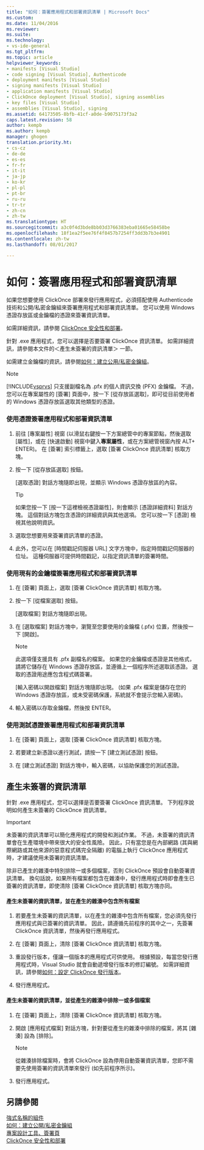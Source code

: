```yaml
---
title: "如何：簽署應用程式和部署資訊清單 | Microsoft Docs"
ms.custom: 
ms.date: 11/04/2016
ms.reviewer: 
ms.suite: 
ms.technology:
- vs-ide-general
ms.tgt_pltfrm: 
ms.topic: article
helpviewer_keywords:
- manifests [Visual Studio]
- code signing [Visual Studio], Authenticode
- deployment manifests [Visual Studio]
- signing manifests [Visual Studio]
- application manifests [Visual Studio]
- ClickOnce deployment [Visual Studio], signing assemblies
- key files [Visual Studio]
- assemblies [Visual Studio], signing
ms.assetid: 64173505-8bfb-41cf-a0de-b9075173f3a2
caps.latest.revision: 58
author: kempb
ms.author: kempb
manager: ghogen
translation.priority.ht:
- cs-cz
- de-de
- es-es
- fr-fr
- it-it
- ja-jp
- ko-kr
- pl-pl
- pt-br
- ru-ru
- tr-tr
- zh-cn
- zh-tw
ms.translationtype: HT
ms.sourcegitcommit: a3c0f4d3bde8bb03d3766383eba01665e58458be
ms.openlocfilehash: 18f1ea2f5ee76f4f8457b7254ff3dd3b7b3e4901
ms.contentlocale: zh-tw
ms.lasthandoff: 08/01/2017

---
```

# <a name="how-to-sign-application-and-deployment-manifests"></a>如何：簽署應用程式和部署資訊清單
如果您想要使用 ClickOnce 部署來發行應用程式，必須搭配使用 Authenticode 技術和公開/私密金鑰組來簽署應用程式和部署資訊清單。 您可以使用 Windows 憑證存放區或金鑰檔的憑證來簽署資訊清單。  
  
 如需詳細資訊，請參閱 [ClickOnce 安全性和部署](../deployment/clickonce-security-and-deployment.md)。  
  
 針對 .exe 應用程式，您可以選擇是否要簽署 ClickOnce 資訊清單。 如需詳細資訊，請參閱本文件的＜產生未簽署的資訊清單＞ 一節。  
  
 如需建立金鑰檔的資訊，請參閱[如何：建立公用/私密金鑰組](/dotnet/framework/app-domains/how-to-create-a-public-private-key-pair)。  
  
> [!NOTE]
>  [!INCLUDE[vsprvs](../code-quality/includes/vsprvs_md.md)] 只支援副檔名為 .pfx 的個人資訊交換 (PFX) 金鑰檔。 不過，您可以在專案屬性的 [簽署] 頁面中，按一下 [從存放區選取]，即可從目前使用者的 Windows 憑證存放區選取其他類型的憑證。  
  
### <a name="to-sign-application-and-deployment-manifests-using-a-certificate"></a>使用憑證簽署應用程式和部署資訊清單  
  
1.  前往 [專案屬性] 視窗 (以滑鼠右鍵按一下方案總管中的專案節點，然後選取 [屬性]，或在 [快速啟動] 視窗中鍵入**專案屬性**，或在方案總管視窗內按 ALT+ ENTER)。 在 [簽署] 索引標籤上，選取 [簽署 ClickOnce 資訊清單] 核取方塊。  
  
2.  按一下 [從存放區選取] 按鈕。  
  
     [選取憑證] 對話方塊隨即出現，並顯示 Windows 憑證存放區的內容。  
  
    > [!TIP]
    >  如果您按一下 [按一下這裡檢視憑證屬性]，則會顯示 [憑證詳細資料] 對話方塊。 這個對話方塊包含憑證的詳細資訊與其他選項。 您可以按一下 [憑證] 檢視其他說明資訊。  
  
3.  選取您想要用來簽署資訊清單的憑證。  
  
4.  此外，您可以在 [時間戳記伺服器 URL] 文字方塊中，指定時間戳記伺服器的位址。 這種伺服器可提供時間戳記，以指定資訊清單的簽署時間。  
  
### <a name="to-sign-application-and-deployment-manifests-using-an-existing-key-file"></a>使用現有的金鑰檔簽署應用程式和部署資訊清單  
  
1.  在 [簽署] 頁面上，選取 [簽署 ClickOnce 資訊清單] 核取方塊。  
  
2.  按一下 [從檔案選取] 按鈕。  
  
     [選取檔案] 對話方塊隨即出現。  
  
3.  在 [選取檔案] 對話方塊中，瀏覽至您要使用的金鑰檔 (.pfx) 位置，然後按一下 [開啟]。  
  
    > [!NOTE]
    >  此選項僅支援具有 .pfx 副檔名的檔案。 如果您的金鑰檔或憑證是其他格式，請將它儲存在 Windows 憑證存放區，並遵循上一個程序所述選取該憑證。 選取的憑證用途應包含程式碼簽署。  
  
     [輸入密碼以開啟檔案] 對話方塊隨即出現。 (如果 .pfx 檔案是儲存在您的 Windows 憑證存放區，或未受密碼保護，系統就不會提示您輸入密碼)。  
  
4.  輸入密碼以存取金鑰檔，然後按 ENTER。  
  
### <a name="to-sign-application-and-deployment-manifests-using-a-test-certificate"></a>使用測試憑證簽署應用程式和部署資訊清單  
  
1.  在 [簽署] 頁面上，選取 [簽署 ClickOnce 資訊清單] 核取方塊。  
  
2.  若要建立新憑證以進行測試，請按一下 [建立測試憑證] 按鈕。  
  
3.  在 [建立測試憑證] 對話方塊中，輸入密碼，以協助保護您的測試憑證。  
  
## <a name="generating-unsigned-manifests"></a>產生未簽署的資訊清單  
 針對 .exe 應用程式，您可以選擇是否要簽署 ClickOnce 資訊清單。 下列程序說明如何產生未簽署的 ClickOnce 資訊清單。  
  
> [!IMPORTANT]
>  未簽署的資訊清單可以簡化應用程式的開發和測試作業。 不過，未簽署的資訊清單會在生產環境中帶來很大的安全性風險。 因此，只有當您是在內部網路 (其與網際網路或其他來源的惡意程式碼完全隔離) 的電腦上執行 ClickOnce 應用程式時，才建議使用未簽署的資訊清單。  
  
 除非已產生的雜湊中特別排除一或多個檔案，否則 ClickOnce 預設會自動簽署資訊清單。 換句話說，如果所有檔案都包含在雜湊中，發行應用程式時即會產生已簽署的資訊清單，即使清除 [簽署 ClickOnce 資訊清單] 核取方塊亦同。  
  
#### <a name="to-generate-unsigned-manifests-and-include-all-files-in-the-generated-hash"></a>產生未簽署的資訊清單，並在產生的雜湊中包含所有檔案  
  
1.  若要產生未簽署的資訊清單，以在產生的雜湊中包含所有檔案，您必須先發行應用程式與已簽署的資訊清單。 因此，請遵循先前程序的其中之一，先簽署 ClickOnce 資訊清單，然後再發行應用程式。  
  
2.  在 [簽署] 頁面上，清除 [簽署 ClickOnce 資訊清單] 核取方塊。  
  
3.  重設發行版本，僅讓一個版本的應用程式可供使用。 根據預設，每當您發行應用程式時，Visual Studio 就會自動遞增發行版本的修訂編號。 如需詳細資訊，請參閱[如何：設定 ClickOnce 發行版本](../deployment/how-to-set-the-clickonce-publish-version.md)。  
  
4.  發行應用程式。  
  
#### <a name="to-generate-unsigned-manifests-and-exclude-one-or-more-files-from-the-generated-hash"></a>產生未簽署的資訊清單，並從產生的雜湊中排除一或多個檔案  
  
1.  在 [簽署] 頁面上，清除 [簽署 ClickOnce 資訊清單] 核取方塊。  
  
2.  開啟 [應用程式檔案] 對話方塊，針對要從產生的雜湊中排除的檔案，將其 [雜湊] 設為 [排除]。  
  
    > [!NOTE]
    >  從雜湊排除檔案時，會將 ClickOnce 設為停用自動簽署資訊清單，您即不需要先使用簽署的資訊清單來發行 (如先前程序所示)。  
  
3.  發行應用程式。  
  
## <a name="see-also"></a>另請參閱  
 [強式名稱的組件](/dotnet/framework/app-domains/strong-named-assemblies)   
 [如何：建立公開/私密金鑰組](/dotnet/framework/app-domains/how-to-create-a-public-private-key-pair)   
 [專案設計工具、簽署頁](../ide/reference/signing-page-project-designer.md)   
 [ClickOnce 安全性和部署](../deployment/clickonce-security-and-deployment.md)
